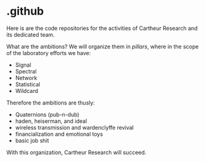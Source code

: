 # .github

Here is are the code repositories for the activities of Cartheur Research and its dedicated team.

What are the ambitions? We will organize them in _pillars_, where in the scope of the laboratory efforts we have:

* Signal
* Spectral
* Network
* Statistical
* Wildcard

Therefore the ambitions are thusly:

* Quaternions (pub-n-dub)
* haden, heiserman, and ideal
* wireless transmission and wardenclyffe revival
* financialization and emotional toys
* basic job shit

With this organization, Cartheur Research will succeed.
